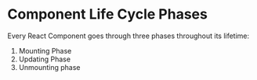 
# Component Life Cycle Phases

Every React Component goes through three phases throughout its lifetime:

1. Mounting Phase
2. Updating Phase
3. Unmounting phase